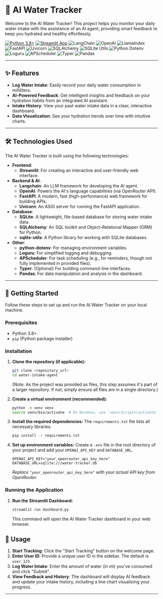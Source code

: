 #  🤖 AI Water Tracker

Welcome to the AI Water Tracker! This project helps you monitor your daily water intake with the assistance of an AI agent, providing smart feedback to keep you hydrated and healthy effortlessly.

[![Python 3.8+](https://img.shields.io/badge/python-3.8%2B-blue.svg)](https://www.python.org/)
[![Streamlit App](https://static.streamlit.io/badges/streamlit_badge_black_white.svg)](https://streamlit.io/)
![LangChain](https://img.shields.io/badge/LangChain-0.1.12-23A562?logo=langchain&logoColor=white)
![OpenAI](https://img.shields.io/badge/OpenAI-1.14.1-412991?logo=openai&logoColor=white)
![LlamaIndex](https://img.shields.io/badge/LlamaIndex-latest-red?logo=llama-index&logoColor=white)
![FastAPI](https://img.shields.io/badge/FastAPI-0.109.2-009688?logo=fastapi&logoColor=white)
![Uvicorn](https://img.shields.io/badge/Uvicorn-0.27.0.post1-F70000?logo=uvicorn&logoColor=white)
![SQLAlchemy](https://img.shields.io/badge/SQLAlchemy-2.0.27-A34E28?logo=sqlalchemy&logoColor=white)
![SQLite Utils](https://img.shields.io/badge/sqlite--utils-3.35-FFC107?logo=sqlite&logoColor=white)
![Python Dotenv](https://img.shields.io/badge/python--dotenv-1.0.1-F7DF1E?logo=python&logoColor=white)
![Loguru](https://img.shields.io/badge/Loguru-0.7.2-2ECC71?logo=python&logoColor=white)
![APScheduler](https://img.shields.io/badge/APScheduler-3.10.4-orange?logo=python&logoColor=white)
![Typer](https://img.shields.io/badge/Typer-0.9.0-00ADD8?logo=python&logoColor=white)
![Pandas](https://img.shields.io/badge/Pandas-lightgrey?logo=pandas&logoColor=white)

---

## ✨ Features

* **Log Water Intake**: Easily record your daily water consumption in milliliters.
* **AI-Powered Feedback**: Get intelligent insights and feedback on your hydration habits from an integrated AI assistant.
* **Intake History**: View your past water intake data in a clear, interactive dashboard.
* **Data Visualization**: See your hydration trends over time with intuitive charts.

---

## 🛠️ Technologies Used

The AI Water Tracker is built using the following technologies:

* **Frontend**:
    * **Streamlit**: For creating an interactive and user-friendly web interface.
* **Backend & AI**:
    * **Langchain**: An LLM framework for developing the AI agent.
    * **OpenAI**: Powers the AI's language capabilities (via OpenRouter API).
    * **FastAPI**: A modern, fast (high-performance) web framework for building APIs.
    * **Uvicorn**: An ASGI server for running the FastAPI application.
* **Database**:
    * **SQLite**: A lightweight, file-based database for storing water intake data.
    * **SQLAlchemy**: An SQL toolkit and Object-Relational Mapper (ORM) for Python.
    * **sqlite-utils**: A Python library for working with SQLite databases.
* **Other**:
    * **python-dotenv**: For managing environment variables.
    * **Loguru**: For simplified logging and debugging.
    * **APScheduler**: For task scheduling (e.g., for reminders, though not fully implemented in provided files).
    * **Typer**: (Optional) For building command-line interfaces.
    * **Pandas**: For data manipulation and analysis in the dashboard.

---

## 🚀 Getting Started

Follow these steps to set up and run the AI Water Tracker on your local machine.

### Prerequisites

* Python 3.8+
* `pip` (Python package installer)

### Installation

1.  **Clone the repository (if applicable):**
    ```bash
    git clone <repository_url>
    cd water-intake-agent
    ```
    (Note: As the project was provided as files, this step assumes it's part of a larger repository. If not, simply ensure all files are in a single directory.)

2.  **Create a virtual environment (recommended):**
    ```bash
    python -m venv venv
    source venv/bin/activate  # On Windows, use `venv\Scripts\activate`
    ```

3.  **Install the required dependencies:**
    The `requirements.txt` file lists all necessary libraries.
    ```bash
    pip install -r requirements.txt
    ```

4.  **Set up environment variables:**
    Create a `.env` file in the root directory of your project and add your `OPENAI_API_KEY` and `DATABASE_URL`.
    ```dotenv
    OPENAI_API_KEY="your_openrouter_api_key_here"
    DATABASE_URL=sqlite:///water-tracker.db
    ```
    *Replace `"your_openrouter_api_key_here"` with your actual API key from OpenRouter.*

### Running the Application

1.  **Run the Streamlit Dashboard:**
    ```bash
    streamlit run dashboard.py
    ```
    This command will open the AI Water Tracker dashboard in your web browser.

## 🚀 Usage

1.  **Start Tracking**: Click the "Start Tracking" button on the welcome page.
2.  **Enter User ID**: Provide a unique user ID in the sidebar. The default is `user_123`.
3.  **Log Water Intake**: Enter the amount of water (in ml) you've consumed and click "Submit".
4.  **View Feedback and History**: The dashboard will display AI feedback and update your intake history, including a line chart visualizing your progress.

---
